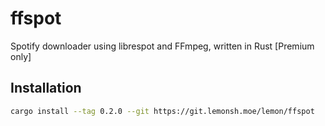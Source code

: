 # ffspot

Spotify downloader using librespot and FFmpeg, written in Rust [Premium only]

## Installation

```sh
cargo install --tag 0.2.0 --git https://git.lemonsh.moe/lemon/ffspot
```
